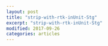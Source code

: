 ```yaml
---
layout: post
title: "strip-with-rtk-inUnit-Stg"
excerpt: "strip-with-rtk-inUnit-Stg"
modified: 2017-09-26
categories: articles
---
```

<br>
<div 
  class="apester-strip apester-element"
  is-mobile-only="false" 
  data-channel-tokens="58c551f76a67357e3b4aa943" 
  item-shape="roundSquare" 
  item-has-shadow="true" 
  item-size="medium" 
  item-text-color="black" 
  strip-background="transparent" 
  ></div><script async src="https://static.stg.apester.com/js/sdk/latest/apester-sdk.js"></script>
<br>
